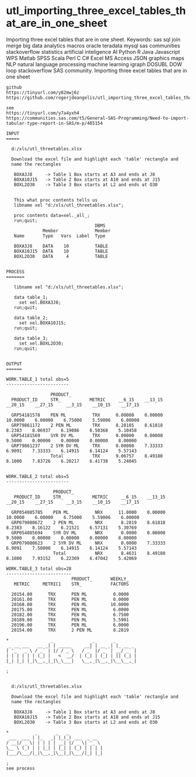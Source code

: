 # utl_importing_three_excel_tables_that_are_in_one_sheet
Importing three excel tables that are in one sheet.  Keywords: sas sql join merge big data analytics macros oracle teradata mysql sas communities stackoverflow statistics artificial inteligence AI Python R Java Javascript WPS Matlab SPSS Scala Perl C C# Excel MS Access JSON graphics maps NLP natural language processing machine learning igraph DOSUBL DOW loop stackoverflow SAS community.
    Importing three excel tables that are in one sheet

    github
    https://tinyurl.com/y82mwj6z
    https://github.com/rogerjdeangelis/utl_importing_three_excel_tables_that_are_in_one_sheet

    see
    https://tinyurl.com/y7a4yxh4
    https://communities.sas.com/t5/General-SAS-Programming/Need-to-import-tabular-type-report-in-SAS/m-p/485154

    INPUT
    =====

      d:/xls/utl_threetables.xlsx

      Download the excel file and highlight each 'table' rectangle and
      name the rectangles

       BOXA3J8     -> Table 1 Box starts at A3 and ends at J8
       BOXA10J15   -> Table 2 Box starts at A10 and ends at J15
       BOXL2O30    -> Table 3 Box starts at L2 and ends at O30


       This what proc contents tells us
       libname xel "d:/xls/utl_threetables.xlsx";

       proc contents data=xel._all_;
       run;quit;
                                      DBMS
                  Member              Member
       Name       Type   Vars  Label  Type

       BOXA3J8    DATA    10          TABLE
       BOXA10J15  DATA    10          TABLE
       BOXL2O30   DATA     4          TABLE


    PROCESS
    =======

       libname xel "d:/xls/utl_threetables.xlsx";

       data table_1;
         set xel.BOXA3J8;
       run;quit;

       data table_2;
         set xel.BOXA10J15;
       run;quit;

       data table_3;
         set xel.BOXL2O30;
       run;quit;


    OUTPUT
    ======

    WORK.TABLE_1 total obs=5
    ------------------------

                     PRODUCT_
      PRODUCT_ID     STR_           METRIC     __6_15    __13_15    __20_15    __27_15     __3_15    __10_15    __17_15

      GRP54181578    PEN ML          TRX      0.00000    0.00000    10.0000    6.00000    6.75000    5.59006    6.00000
      GRP79861172    2 PEN ML        TRX      8.28185    8.61818     8.2383    8.06937    6.19086    6.50368    5.10458
      GRP54181569    SYR DV ML       TRX      0.00000    0.00000     9.5000    0.00000    0.00000    0.00000    8.00000
      GRP79861237    2 SYR DV ML     TRX      0.00000    7.33333     6.9091    7.33333    6.14915    6.14124    5.57143
                     Total           TRX      9.06757    8.49180     8.1000    7.83726    6.20217    6.41738    5.24045


    WORK.TABLE_2 total obs=5
    ------------------------

                      PRODUCT_
       PRODUCT_ID     STR_           METRIC     __6_15    __13_15    __20_15    __27_15     __3_15    __10_15    __17_15

      GRP054085785    PEN ML          NRX      11.0000    0.00000    10.0000    6.00000    6.75000    5.59006    6.00000
      GRP079080672    2 PEN ML        NRX       8.2819    8.61818     8.2383    8.16122    6.21521    6.57131    5.30769
      GRP054085694    SYR DV ML       NRX       0.0000    0.00000     9.5000    0.00000    0.00000    0.00000    8.00000
      GRP079080623    2 SYR DV ML     NRX       0.0000    7.33333     6.9091    7.50000    6.14915    6.14124    5.57143
                      Total           NRX       8.4631    8.49180     8.1000    7.93152    6.22369    6.47042    5.42069

    WORK.TABLE_3 total obs=28
    -------------------------
                             PRODUCT_       WEEKLY_
       METRIC     METRIC1    STR_           FACTORS

      20154.00      TRX      PEN ML          0.0000
      20161.00      TRX      PEN ML          0.0000
      20168.00      TRX      PEN ML         10.0000
      20175.00      TRX      PEN ML          6.0000
      20182.00      TRX      PEN ML          6.7500
      20189.00      TRX      PEN ML          5.5901
      20196.00      TRX      PEN ML          6.0000
      20154.00      TRX      2 PEN ML        8.2819

    *                _               _       _
     _ __ ___   __ _| | _____     __| | __ _| |_ __ _
    | '_ ` _ \ / _` | |/ / _ \   / _` |/ _` | __/ _` |
    | | | | | | (_| |   <  __/  | (_| | (_| | || (_| |
    |_| |_| |_|\__,_|_|\_\___|   \__,_|\__,_|\__\__,_|

    ;


      d:/xls/utl_threetables.xlsx

      Download the excel file and highlight each 'table' rectangle and
      name the rectangles

       BOXA3J8     -> Table 1 Box starts at A3 and ends at J8
       BOXA10J15   -> Table 2 Box starts at A10 and ends at J15
       BOXL2O30    -> Table 3 Box starts at L2 and ends at O30

    *          _       _   _
     ___  ___ | |_   _| |_(_) ___  _ __
    / __|/ _ \| | | | | __| |/ _ \| '_ \
    \__ \ (_) | | |_| | |_| | (_) | | | |
    |___/\___/|_|\__,_|\__|_|\___/|_| |_|

    ;
    see process

